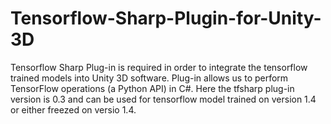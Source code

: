 # Tensorflow-Sharp-Plugin-for-Unity-3D

Tensorflow Sharp Plug-in is required in order to integrate the tensorflow trained models into Unity 3D software. Plug-in allows us to perform TensorFlow operations (a Python API) in C#. Here the tfsharp plug-in version is 0.3 and can be used for tensorflow model trained on version 1.4 or either freezed on versio 1.4.
